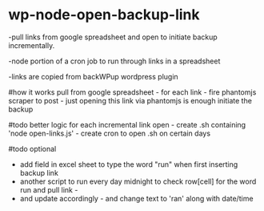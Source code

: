 # wp-node-open-backup-link
-pull links from google spreadsheet and open to initiate backup incrementally. 

-node portion of a cron job to run through links in a spreadsheet

-links are copied from backWPup wordpress plugin

#how it works
pull from google spreadsheet -
for each link - fire phantomjs scraper to post - 
just opening this link via phantomjs is enough initiate the backup

#todo
better logic for each incremental link open -
create .sh containing 'node open-links.js' - 
create cron to open .sh on certain days

#todo optional
- add field in excel sheet to type the word "run" when first inserting backup link
- another script to run every day midnight to check row[cell] for the word run and pull link - 
- and update accordingly - and change text to 'ran' along with date/time
